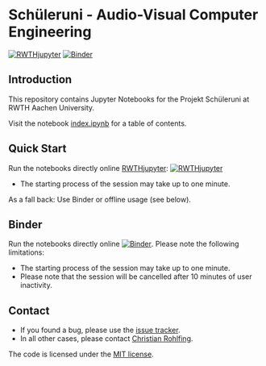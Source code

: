 # Schüleruni - Audio-Visual Computer Engineering

[![RWTHjupyter](https://jupyter.pages.rwth-aachen.de/documentation/images/badge-launch-rwth-jupyter.svg)](https://jupyter.rwth-aachen.de/user/1iszcupc/lab) 
[![Binder](https://mybinder.org/badge_logo.svg)]()

## Introduction

This repository contains Jupyter Notebooks for the Projekt Schüleruni at RWTH Aachen University.

Visit the notebook [index.ipynb](index.ipynb) for a table of contents.

## Quick Start

Run the notebooks directly online [RWTHjupyter](https://jupyter.rwth-aachen.de): [![RWTHjupyter](https://jupyter.pages.rwth-aachen.de/documentation/images/badge-launch-rwth-jupyter.svg)](https://jupyter.rwth-aachen.de/user/1iszcupc/lab)

* The starting process of the session may take up to one minute.

As a fall back: Use Binder or offline usage (see below).

## Binder

Run the notebooks directly online [![Binder](https://mybinder.org/badge_logo.svg)](). Please note the following limitations:

* The starting process of the session may take up to one minute.
* Please note that the session will be cancelled after 10 minutes of user inactivity.


## Contact

* If you found a bug, please use the [issue tracker](https://git.rwth-aachen.de/IENT/pti/issues).
* In all other cases, please contact [Christian Rohlfing](http://www.ient.rwth-aachen.de/cms/c_rohlfing/).

The code is licensed under the [MIT license](https://opensource.org/licenses/MIT).